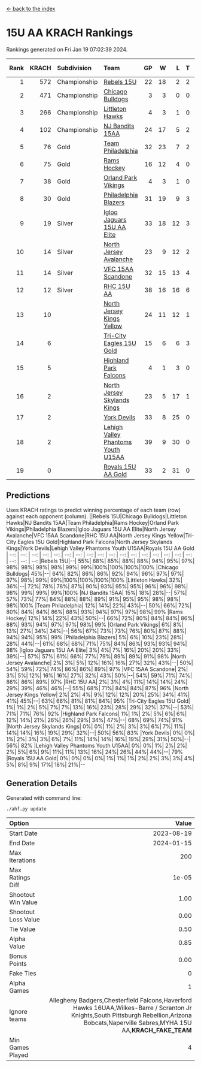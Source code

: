 [<- back to the index](readme.md)
# 15U AA KRACH Rankings
Rankings generated on Fri Jan 19 07:02:39 2024.

Rank|KRACH|Subdivision|Team|GP|W|L|T|OTW|OTL|SoS|Exp Wins|Win Diff
---:|---:|:---|:---|---:|---:|---:|---:|---:|---:|---:|---:|---:
1|572|Championship|[Rebels 15U](https://gamesheetstats.com/seasons/3659/teams/140654/schedule)|22|18|2|2|1|1|390|19.8|-0.0
2|471|Championship|[Chicago Bulldogs](https://gamesheetstats.com/seasons/3659/teams/198225/schedule)|3|3|0|0|0|0|19|3.9|0.0
3|266|Championship|[Littleton Hawks](https://gamesheetstats.com/seasons/3659/teams/177078/schedule)|4|3|1|0|0|0|145|3.8|-0.0
4|102|Championship|[NJ Bandits 15AA](https://gamesheetstats.com/seasons/3659/teams/140648/schedule)|24|17|5|2|0|1|90|18.9|0.0
5|76|Gold|[Team Philadelphia](https://gamesheetstats.com/seasons/3659/teams/140657/schedule)|32|23|7|2|2|0|79|24.9|0.0
6|75|Gold|[Rams Hockey](https://gamesheetstats.com/seasons/3659/teams/140653/schedule)|16|12|4|0|2|2|276|12.9|0.0
7|38|Gold|[Orland Park Vikings](https://gamesheetstats.com/seasons/3659/teams/198224/schedule)|4|3|1|0|1|0|16|3.9|0.0
8|30|Gold|[Philadelphia Blazers](https://gamesheetstats.com/seasons/3659/teams/140652/schedule)|31|19|9|3|5|1|24|21.4|0.0
9|19|Silver|[Igloo Jaguars 15U AA Elite](https://gamesheetstats.com/seasons/3659/teams/140645/schedule)|33|18|12|3|2|2|23|20.4|0.0
10|14|Silver|[North Jersey Avalanche](https://gamesheetstats.com/seasons/3659/teams/140649/schedule)|23|9|12|2|2|1|209|10.9|0.0
11|14|Silver|[VFC 15AA Scandone](https://gamesheetstats.com/seasons/3659/teams/140659/schedule)|32|15|13|4|2|4|169|17.9|0.0
12|12|Silver|[RHC 15U AA](https://gamesheetstats.com/seasons/3659/teams/140655/schedule)|38|16|16|6|0|5|55|19.9|0.0
13|10||[North Jersey Kings Yellow](https://gamesheetstats.com/seasons/3659/teams/140650/schedule)|24|11|12|1|1|0|46|12.4|0.0
14|6||[Tri-City Eagles 15U Gold](https://gamesheetstats.com/seasons/3659/teams/140658/schedule)|15|6|6|3|0|1|16|8.4|0.0
15|5||[Highland Park Falcons](https://gamesheetstats.com/seasons/3659/teams/198223/schedule)|4|1|3|0|0|0|24|1.9|0.0
16|2||[North Jersey Skylands Kings](https://gamesheetstats.com/seasons/3659/teams/140651/schedule)|23|5|17|1|0|1|89|6.4|0.0
17|2||[York Devils](https://gamesheetstats.com/seasons/3659/teams/140660/schedule)|33|8|25|0|2|2|39|8.9|0.0
18|2||[Lehigh Valley Phantoms Youth U15AA](https://gamesheetstats.com/seasons/3659/teams/140646/schedule)|39|9|30|0|0|1|137|9.9|0.0
19|0||[Royals 15U AA Gold](https://gamesheetstats.com/seasons/3659/teams/140656/schedule)|33|2|31|0|2|0|22|2.9|0.0

## Predictions
Uses KRACH ratings to predict winning percentage of each team (row) against each opponent (column).
||Rebels 15U|Chicago Bulldogs|Littleton Hawks|NJ Bandits 15AA|Team Philadelphia|Rams Hockey|Orland Park Vikings|Philadelphia Blazers|Igloo Jaguars 15U AA Elite|North Jersey Avalanche|VFC 15AA Scandone|RHC 15U AA|North Jersey Kings Yellow|Tri-City Eagles 15U Gold|Highland Park Falcons|North Jersey Skylands Kings|York Devils|Lehigh Valley Phantoms Youth U15AA|Royals 15U AA Gold
| --: | --: | --: | --: | --: | --: | --: | --: | --: | --: | --: | --: | --: | --: | --: | --: | --: | --: | --: | --: 
|Rebels 15U|--| 55%| 68%| 85%| 88%| 88%| 94%| 95%| 97%| 98%| 98%| 98%| 98%| 99%| 99%|100%|100%|100%|100%
|Chicago Bulldogs| 45%|--| 64%| 82%| 86%| 86%| 92%| 94%| 96%| 97%| 97%| 97%| 98%| 99%| 99%|100%|100%|100%|100%
|Littleton Hawks| 32%| 36%|--| 72%| 78%| 78%| 87%| 90%| 93%| 95%| 95%| 96%| 96%| 98%| 98%| 99%| 99%| 99%|100%
|NJ Bandits 15AA| 15%| 18%| 28%|--| 57%| 57%| 73%| 77%| 84%| 88%| 88%| 89%| 91%| 95%| 95%| 98%| 98%| 98%|100%
|Team Philadelphia| 12%| 14%| 22%| 43%|--| 50%| 66%| 72%| 80%| 84%| 84%| 86%| 88%| 93%| 94%| 97%| 97%| 98%| 99%
|Rams Hockey| 12%| 14%| 22%| 43%| 50%|--| 66%| 72%| 80%| 84%| 84%| 86%| 88%| 93%| 94%| 97%| 97%| 98%| 99%
|Orland Park Vikings|  6%|  8%| 13%| 27%| 34%| 34%|--| 56%| 67%| 73%| 73%| 76%| 80%| 87%| 88%| 94%| 94%| 95%| 99%
|Philadelphia Blazers|  5%|  6%| 10%| 23%| 28%| 28%| 44%|--| 61%| 68%| 68%| 71%| 75%| 84%| 86%| 93%| 93%| 94%| 98%
|Igloo Jaguars 15U AA Elite|  3%|  4%|  7%| 16%| 20%| 20%| 33%| 39%|--| 57%| 57%| 61%| 66%| 77%| 79%| 89%| 89%| 91%| 98%
|North Jersey Avalanche|  2%|  3%|  5%| 12%| 16%| 16%| 27%| 32%| 43%|--| 50%| 54%| 59%| 72%| 74%| 86%| 86%| 89%| 97%
|VFC 15AA Scandone|  2%|  3%|  5%| 12%| 16%| 16%| 27%| 32%| 43%| 50%|--| 54%| 59%| 71%| 74%| 86%| 86%| 89%| 97%
|RHC 15U AA|  2%|  3%|  4%| 11%| 14%| 14%| 24%| 29%| 39%| 46%| 46%|--| 55%| 68%| 71%| 84%| 84%| 87%| 96%
|North Jersey Kings Yellow|  2%|  2%|  4%|  9%| 12%| 12%| 20%| 25%| 34%| 41%| 41%| 45%|--| 63%| 66%| 81%| 81%| 84%| 95%
|Tri-City Eagles 15U Gold|  1%|  1%|  2%|  5%|  7%|  7%| 13%| 16%| 23%| 28%| 29%| 32%| 37%|--| 53%| 71%| 71%| 76%| 92%
|Highland Park Falcons|  1%|  1%|  2%|  5%|  6%|  6%| 12%| 14%| 21%| 26%| 26%| 29%| 34%| 47%|--| 68%| 69%| 74%| 91%
|North Jersey Skylands Kings|  0%|  0%|  1%|  2%|  3%|  3%|  6%|  7%| 11%| 14%| 14%| 16%| 19%| 29%| 32%|--| 50%| 56%| 83%
|York Devils|  0%|  0%|  1%|  2%|  3%|  3%|  6%|  7%| 11%| 14%| 14%| 16%| 19%| 29%| 31%| 50%|--| 56%| 82%
|Lehigh Valley Phantoms Youth U15AA|  0%|  0%|  1%|  2%|  2%|  2%|  5%|  6%|  9%| 11%| 11%| 13%| 16%| 24%| 26%| 44%| 44%|--| 79%
|Royals 15U AA Gold|  0%|  0%|  0%|  0%|  1%|  1%|  1%|  2%|  2%|  3%|  3%|  4%|  5%|  8%|  9%| 17%| 18%| 21%|--

## Generation Details

Generated with command line:
```
./ahf.py update
```

| Option | Value |
| :----- | ----: |
| Start Date | 2023-08-19 |
| End Date | 2024-01-15 |
| Max Iterations | 200 |
| Max Ratings Diff | 1e-05 |
| Shootout Win Value | 1.00 |
| Shootout Loss Value | 0.00 |
| Tie Value | 0.50 |
| Alpha Value | 0.85 |
| Bonus Points | 0.00 |
| Fake Ties | 0 |
| Alpha Games | 1 |
| Ignore teams | Allegheny Badgers,Chesterfield Falcons,Haverford Hawks 16UAA,Wilkes-Barre / Scranton Jr Knights,South Pittsburgh Rebellion,Arizona Bobcats,Naperville Sabres,MYHA 15U AA,__KRACH_FAKE_TEAM__ |
| Min Games Played | 4 |

